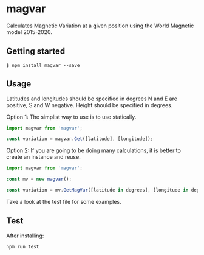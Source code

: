 # magvar
Calculates Magnetic Variation at a given position using the World Magnetic model 2015-2020.

## Getting started

`$ npm install magvar --save`

## Usage

Latitudes and longitudes should be specified in degrees 
N and E are positive, S and W negative.
Height should be specified in degrees.

Option 1:
The simplist way to use is to use statically.
```javascript
import magvar from 'magvar';

const variation = magvar.Get([latitude], [longitude]);

```

Option 2:
If you are going to be doing many calculations, it is better to create an instance and reuse.
```javascript
import magvar from 'magvar';

const mv = new magvar();

const variation = mv.GetMagVar([latitude in degrees], [longitude in degrees], [height in metres])
```

Take a look at the test file for some examples.
  
## Test
After installing:
```javascript
npm run test
```
